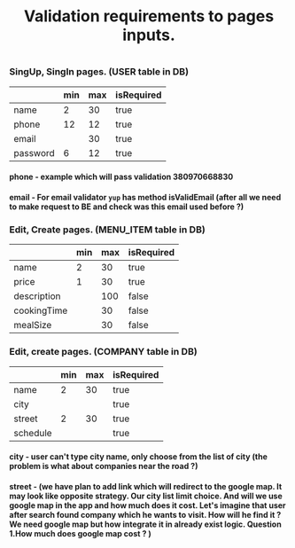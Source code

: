 # <center>Validation requirements to pages inputs. </center>

#

### SingUp, SingIn pages. (USER table in DB)

|          | min | max | isRequired |
|----------|-----|-----|------------|    
| name     | 2   | 30  | true       |
| phone    | 12  | 12  | true       |  
| email    |     | 30  | true       |  
| password | 6   | 12  | true       |  

#### phone - example which will pass validation 380970668830
#### email - For email validator `yup` has method isValidEmail (after all we need to make request to BE and check was this email used before ?)

### Edit, Create pages. (MENU_ITEM table in DB)
|             | min | max | isRequired |
|-------------|-----|-----|------------|  
| name        | 2   | 30  | true       |
| price       | 1   | 30  | true       |
| description |     | 100 | false      |
| cookingTime |     | 30  | false      |
| mealSize    |     | 30  | false      |


### Edit, create pages. (COMPANY table in DB)
|           | min | max | isRequired |
|-----------|-----|-----|------------|  
| name      | 2   | 30  | true       |
| city      |     |     | true       |
| street    | 2   | 30  | true       |
| schedule  |     |     | true       |
#### city - user can't type city name, only choose from the list of city (the problem is what about companies near the road ?)
#### street - (we have plan to add link which will redirect to the google map. It may look like opposite strategy. Our city list limit choice. And will we use google map in the app and how much does it cost. Let's imagine that user after search found company which he wants to visit. How will he find it ? We need google map but how integrate it in already exist logic. Question 1.How much does google map cost ? )



